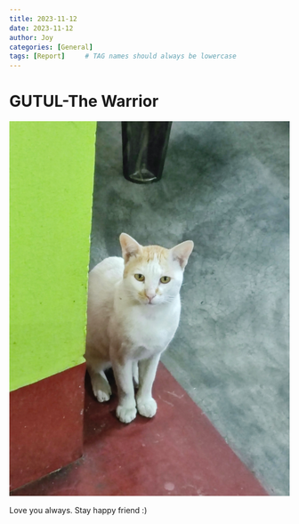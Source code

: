 ```yaml
---
title: 2023-11-12
date: 2023-11-12
author: Joy
categories: [General]
tags: [Report]     # TAG names should always be lowercase
---
```


# GUTUL-The Warrior

![Gutul](/images/gutul.jpg)

Love you always. Stay happy friend :)